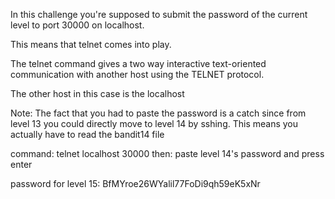 In this challenge you're supposed to submit the password of the current level to port 30000 on localhost.

This means that telnet comes into play.

The telnet command gives a two way interactive text-oriented communication with another host using the TELNET protocol.

The other host in this case is the localhost

Note: The fact that you had to paste the password is a catch since from level 13 you could directly move to level 14 by sshing. This means you actually have to read the bandit14 file




command: telnet localhost 30000
then:    paste level 14's password and press enter




password for level 15: BfMYroe26WYalil77FoDi9qh59eK5xNr
